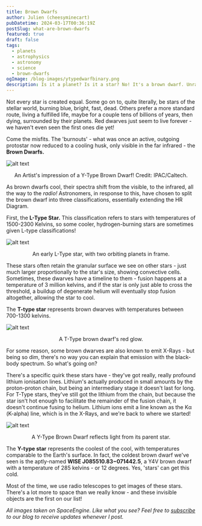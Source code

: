 ```yaml
---
title: Brown Dwarfs
author: Julien (cheesyminecart)
pubDatetime: 2024-03-17T00:36:19Z
postSlug: what-are-brown-dwarfs
featured: true
draft: false
tags:
  - planets
  - astrophysics
  - astronomy
  - science
  - brown-dwarfs
ogImage: /blog-images/ytypedwarfbinary.png
description: Is it a planet? Is it a star? No! It's a brown dwarf. Unravel their secrets by peeling back the layers of their dense clouds, brace yourselves against the searing heat of an L-Type dwarf, and journey through the wild world of brown dwarfs - one that'll leave you starry-eyed.
---
```


Not every star is created equal. Some go on to, quite literally, be stars of the stellar world, burning blue, bright, fast, dead. Others prefer a more standard route, living a fulfilled life, maybe for a couple tens of billions of years, then dying, surrounded by their planets. Red dwarves just seem to live forever - we haven't even seen the first ones die yet!

Come the misfits. The 'burnouts' - what was once an active, outgoing protostar now reduced to a cooling husk, only visible in the far infrared - the **Brown Dwarfs.**

![alt text](/blog-images/ytypedwarf.png)

<figcaption style="text-align:center">An Artist's impression of a Y-Type Brown Dwarf! Credit: IPAC/Caltech.</figcaption>

As brown dwarfs cool, their spectra shift from the visible, to the infrared, all the way to the _radio!_ Astronomers, in response to this, have chosen to split the brown dwarf into three classifications, essentially extending the HR Diagram.

First, the **L-Type Star.** This classification refers to stars with temperatures of 1500-2300 Kelvins, so some cooler, hydrogen-burning stars are sometimes given L-type classifications!

![alt text](/blog-images/ltypedwarf.png)

<figcaption style="text-align:center">An early L-Type star, with two orbiting planets in frame.</figcaption>

These stars often retain the granular surface we see on other stars - just much larger proportionally to the star's size, showing convective cells. Sometimes, these dwarves have a timeline to them - fusion happens at a temperature of 3 million kelvins, and if the star is only just able to cross the threshold, a buildup of degenerate helium will eventually stop fusion altogether, allowing the star to cool.

The **T-type star** represents brown dwarves with temperatures between 700-1300 kelvins.

![alt text](/blog-images/ttypedwarf.png)

<figcaption style="text-align:center">A T-Type brown dwarf's red glow.</figcaption>

For some reason, some brown dwarves are also known to emit X-Rays - but being so dim, there's no way you can explain that emission with the black-body spectrum. So what's going on?

There's a specific quirk these stars have - they've got really, really profound lithium ionisation lines. Lithium's actually produced in small amounts by the proton-proton chain, but being an intermediary stage it doesn't last for long. For T-Type stars, they've still got the lithium from the chain, but because the star isn't hot enough to facilitate the remainder of the fusion chain, it doesn't continue fusing to helium. Lithium ions emit a line known as the Kα (K-alpha) line, which is in the X-Rays, and we're back to where we started!

![alt text](/blog-images/ytypedwarfbinary.png)

<figcaption style="text-align:center">A Y-Type Brown Dwarf reflects light from its parent star.</figcaption>

The **Y-type star** represents the coolest of the cool, with temperatures comparable to the Earth's surface. In fact, the coldest brown dwarf we've seen is the aptly-named **WISE J085510.83−071442.5**, a Y4V brown dwarf with a temperature of 285 kelvins - or 12 degrees. Yes, 'stars' can get this cold.

Most of the time, we use radio telescopes to get images of these stars. There's a lot more to space than we really know - and these invisible objects are the first on our list!

_All images taken on SpaceEngine. Like what you see? Feel free to [subscribe](https://thespacer-blog.com/subscribe/) to our blog to receive updates whenever I post._
